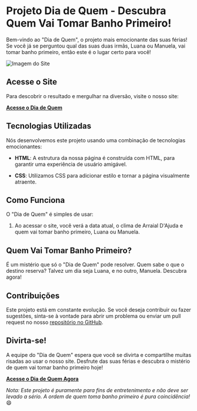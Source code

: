 # Projeto Dia de Quem - Descubra Quem Vai Tomar Banho Primeiro!

Bem-vindo ao "Dia de Quem", o projeto mais emocionante das suas férias! Se você já se perguntou qual das suas duas irmãs, Luana ou Manuela, vai tomar banho primeiro, então este é o lugar certo para você!

![Imagem do Site](https://caionms.github.io/diadequem/assets/images/page.png)

## Acesse o Site

Para descobrir o resultado e mergulhar na diversão, visite o nosso site:

[**Acesse o Dia de Quem**](https://caionms.github.io/diadequem/)

## Tecnologias Utilizadas

Nós desenvolvemos este projeto usando uma combinação de tecnologias emocionantes:

- **HTML**: A estrutura da nossa página é construída com HTML, para garantir uma experiência de usuário amigável.

- **CSS**: Utilizamos CSS para adicionar estilo e tornar a página visualmente atraente.

## Como Funciona

O "Dia de Quem" é simples de usar:

1. Ao acessar o site, você verá a data atual, o clima de Arraial D'Ajuda e quem vai tomar banho primeiro, Luana ou Manuela.

## Quem Vai Tomar Banho Primeiro?

É um mistério que só o "Dia de Quem" pode resolver. Quem sabe o que o destino reserva? Talvez um dia seja Luana, e no outro, Manuela. Descubra agora!

## Contribuições

Este projeto está em constante evolução. Se você deseja contribuir ou fazer sugestões, sinta-se à vontade para abrir um problema ou enviar um pull request no nosso [repositório no GitHub](https://github.com/caionms/diadequem).

## Divirta-se!

A equipe do "Dia de Quem" espera que você se divirta e compartilhe muitas risadas ao usar o nosso site. Desfrute das suas férias e descubra o mistério de quem vai tomar banho primeiro hoje!

**[Acesse o Dia de Quem Agora](https://caionms.github.io/diadequem/)**

*Nota: Este projeto é puramente para fins de entretenimento e não deve ser levado a sério. A ordem de quem toma banho primeiro é pura coincidência!* 😄

